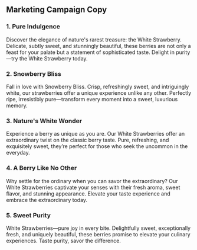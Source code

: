 ## Marketing Campaign Copy

### 1. Pure Indulgence  
Discover the elegance of nature's rarest treasure: the White Strawberry. Delicate, subtly sweet, and stunningly beautiful, these berries are not only a feast for your palate but a statement of sophisticated taste. Delight in purity—try the White Strawberry today.

### 2. Snowberry Bliss  
Fall in love with Snowberry Bliss. Crisp, refreshingly sweet, and intriguingly white, our strawberries offer a unique experience unlike any other. Perfectly ripe, irresistibly pure—transform every moment into a sweet, luxurious memory.

### 3. Nature's White Wonder  
Experience a berry as unique as you are. Our White Strawberries offer an extraordinary twist on the classic berry taste. Pure, refreshing, and exquisitely sweet, they’re perfect for those who seek the uncommon in the everyday.

### 4. A Berry Like No Other  
Why settle for the ordinary when you can savor the extraordinary? Our White Strawberries captivate your senses with their fresh aroma, sweet flavor, and stunning appearance. Elevate your taste experience and embrace the extraordinary today.

### 5. Sweet Purity  
White Strawberries—pure joy in every bite. Delightfully sweet, exceptionally fresh, and uniquely beautiful, these berries promise to elevate your culinary experiences. Taste purity, savor the difference.


